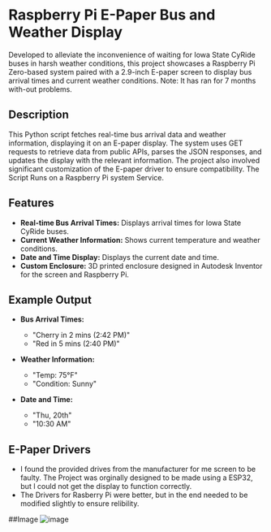 # Raspberry Pi E-Paper Bus and Weather Display

Developed to alleviate the inconvenience of waiting for Iowa State CyRide buses in harsh weather conditions, this project showcases a Raspberry Pi Zero-based system paired with a 2.9-inch E-paper screen to display bus arrival times and current weather conditions. Note: It has ran for 7 months with-out problems.

## Description

This Python script fetches real-time bus arrival data and weather information, displaying it on an E-paper display. The system uses GET requests to retrieve data from public APIs, parses the JSON responses, and updates the display with the relevant information. The project also involved significant customization of the E-paper driver to ensure compatibility. The Script Runs on a Raspberry Pi system Service.

## Features

- **Real-time Bus Arrival Times:** Displays arrival times for Iowa State CyRide buses.
- **Current Weather Information:** Shows current temperature and weather conditions.
- **Date and Time Display:** Displays the current date and time.
- **Custom Enclosure:** 3D printed enclosure designed in Autodesk Inventor for the screen and Raspberry Pi.

## Example Output

- **Bus Arrival Times:**
  - "Cherry in 2 mins (2:42 PM)"
  - "Red in 5 mins (2:40 PM)"
  
- **Weather Information:**
  - "Temp: 75°F"
  - "Condition: Sunny"
  
- **Date and Time:**
  - "Thu, 20th"
  - "10:30 AM"

## E-Paper Drivers

- I found the provided drives from the manufacturer for me screen to be faulty. The Project was orginally designed to be made using a ESP32, but I could not get the display to function correctly.
- The Drivers for Rasberry Pi were better, but in the end needed to be modified slightly to ensure relibility.

##Image
![image](https://github.com/luke-schwieters/Bus-Arrival-Display/assets/82103885/4c7b8df7-0ad8-4514-9099-23cffbd875ff)

